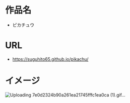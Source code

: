 # 作品名

- ピカチュウ

# URL

- https://suguhito65.github.io/pikachu/

# イメージ

![Uploading 7e0d2324b90a261ea21745fffc1ea0ca (1).gif…]()
